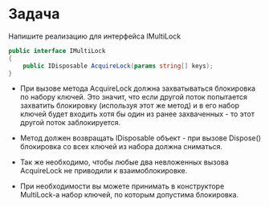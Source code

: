 # Задача

Напишите реализацию для интерфейса IMultiLock

```csharp
public interface IMultiLock
{
    public IDisposable AcquireLock(params string[] keys);
}
```

- При вызове метода AcquireLock должна захватываться блокировка по набору ключей. Это значит, что если другой поток
  попытается захватить блокировку (используя этот же метод) и в его набор ключей будет входить хотя бы один из ранее
  захваченных - то этот другой поток заблокируется.


- Метод должен возвращать IDisposable объект - при вызове Dispose() блокировка со всех ключей из набора должна
  сниматься.


- Так же необходимо, чтобы любые два невложенных вызова AcquireLock не приводили к взаимоблокировке.


- При необходимости вы можете принимать в конструкторе MultiLock-а набор ключей, по которым допустима блокировка.
